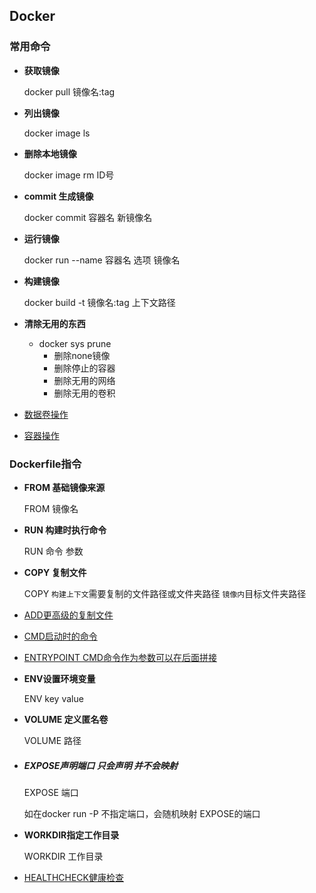 ## Docker

### 常用命令

- **获取镜像**

  docker pull 镜像名:tag

- **列出镜像**

  docker image ls

- **删除本地镜像**

  docker image rm ID号

- **commit 生成镜像**

  docker commit 容器名 新镜像名

- **运行镜像**

  docker run --name 容器名 选项 镜像名

- **构建镜像**

  docker build -t 镜像名:tag 上下文路径

- **清除无用的东西**

  - docker sys prune
    - 删除none镜像
    - 删除停止的容器
    - 删除无用的网络
    - 删除无用的卷积

- [数据卷操作](https://blog.51cto.com/sf1314/1977831)

- [容器操作](https://yeasy.gitbooks.io/docker_practice/container/)
### Dockerfile指令

- **FROM 基础镜像来源**

  FROM 镜像名

- **RUN 构建时执行命令**

  RUN 命令 参数

- **COPY 复制文件**

  COPY  `构建上下文`需要复制的文件路径或文件夹路径  `镜像内`目标文件夹路径

- [ADD更高级的复制文件](https://yeasy.gitbooks.io/docker_practice/image/dockerfile/add.html)

- [CMD启动时的命令](https://yeasy.gitbooks.io/docker_practice/image/dockerfile/cmd.html)


- [ENTRYPOINT CMD命令作为参数可以在后面拼接](https://yeasy.gitbooks.io/docker_practice/image/dockerfile/entrypoint.html)

- **ENV设置环境变量** 

  ENV key value

- **VOLUME 定义匿名卷**

  VOLUME 路径

- ##### **EXPOSE声明端口 只会声明 并不会映射**

  EXPOSE 端口 

  如在docker run -P 不指定端口，会随机映射 EXPOSE的端口

- **WORKDIR指定工作目录**

  WORKDIR 工作目录

- [HEALTHCHECK健康检查](https://yeasy.gitbooks.io/docker_practice/image/dockerfile/healthcheck.html)

### 